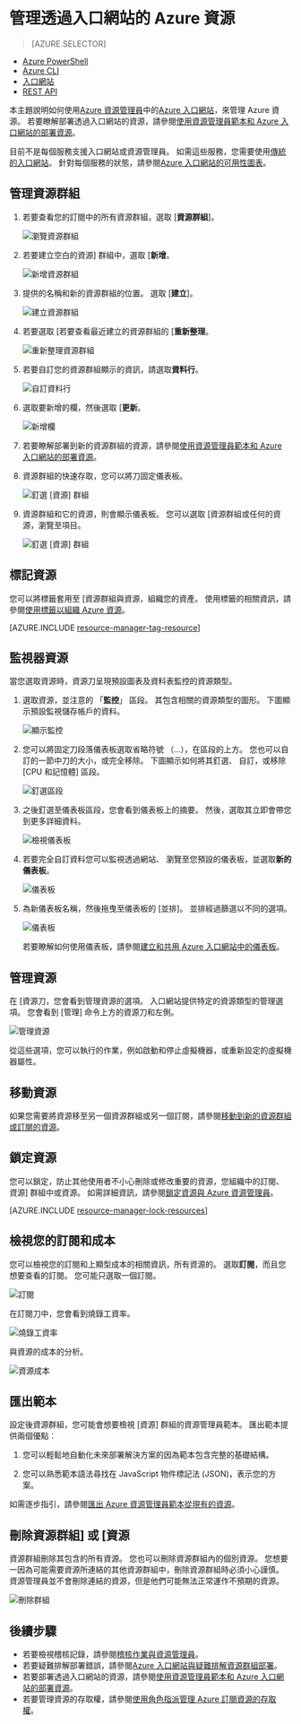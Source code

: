 <properties 
    pageTitle="使用 Azure 入口網站管理 Azure 資源 |Microsoft Azure" 
    description="使用 Azure 入口網站和 Azure 資源管理來管理您的資源。 顯示如何使用儀表板監控資源。" 
    services="azure-resource-manager,azure-portal" 
    documentationCenter="" 
    authors="tfitzmac" 
    manager="timlt" 
    editor="tysonn"/>

<tags 
    ms.service="azure-resource-manager" 
    ms.workload="multiple" 
    ms.tgt_pltfrm="na" 
    ms.devlang="na" 
    ms.topic="article" 
    ms.date="09/12/2016" 
    ms.author="tomfitz"/>

# <a name="manage-azure-resources-through-portal"></a>管理透過入口網站的 Azure 資源

> [AZURE.SELECTOR]
- [Azure PowerShell](../powershell-azure-resource-manager.md)
- [Azure CLI](../xplat-cli-azure-resource-manager.md)
- [入口網站](resource-group-portal.md) 
- [REST API](../resource-manager-rest-api.md)

本主題說明如何使用[Azure 資源管理員](../azure-resource-manager/resource-group-overview.md)中的[Azure 入口網站](https://portal.azure.com)，來管理 Azure 資源。 若要瞭解部署透過入口網站的資源，請參閱[使用資源管理員範本和 Azure 入口網站的部署資源](../resource-group-template-deploy-portal.md)。

目前不是每個服務支援入口網站或資源管理員。 如需這些服務，您需要使用[傳統的入口網站](https://manage.windowsazure.com)。 針對每個服務的狀態，請參閱[Azure 入口網站的可用性圖表](https://azure.microsoft.com/features/azure-portal/availability/)。

## <a name="manage-resource-groups"></a>管理資源群組

1. 若要查看您的訂閱中的所有資源群組，選取 [**資源群組**]。

    ![瀏覽資源群組](./media/resource-group-portal/browse-groups.png)

1. 若要建立空白的資源] 群組中，選取 [**新增**。

    ![新增資源群組](./media/resource-group-portal/add-resource-group.png)

1. 提供的名稱和新的資源群組的位置。 選取 [**建立**]。

    ![建立資源群組](./media/resource-group-portal/create-empty-group.png)

1. 若要選取 [若要查看最近建立的資源群組的 [**重新整理**。

    ![重新整理資源群組](./media/resource-group-portal/refresh-resource-groups.png)

1. 若要自訂您的資源群組顯示的資訊，請選取**資料行**。

    ![自訂資料行](./media/resource-group-portal/select-columns.png)

1. 選取要新增的欄，然後選取 [**更新**。

    ![新增欄](./media/resource-group-portal/add-columns.png)

1. 若要瞭解部署到新的資源群組的資源，請參閱[使用資源管理員範本和 Azure 入口網站的部署資源](../resource-group-template-deploy-portal.md)。

1. 資源群組的快速存取，您可以將刀固定儀表板。

    ![釘選 [資源] 群組](./media/resource-group-portal/pin-group.png)

1. 資源群組和它的資源，則會顯示儀表板。 您可以選取 [資源群組或任何的資源，瀏覽至項目。

    ![釘選 [資源] 群組](./media/resource-group-portal/show-resource-group-dashboard.png)

## <a name="tag-resources"></a>標記資源

您可以將標籤套用至 [資源群組與資源，組織您的資產。 使用標籤的相關資訊，請參閱[使用標籤以組織 Azure 資源](../resource-group-using-tags.md)。

[AZURE.INCLUDE [resource-manager-tag-resource](../../includes/resource-manager-tag-resources.md)]

## <a name="monitor-resources"></a>監視器資源

當您選取資源時，資源刀呈現預設圖表及資料表監控的資源類型。

1. 選取資源，並注意的 「**監控**」 區段。 其包含相關的資源類型的圖形。 下圖顯示預設監視儲存帳戶的資料。

    ![顯示監控](./media/resource-group-portal/show-monitoring.png)

1. 您可以將固定刀段落儀表板選取省略符號 （...），在區段的上方。 您也可以自訂的一節中刀的大小，或完全移除。 下圖顯示如何將其釘選、 自訂，或移除 [CPU 和記憶體] 區段。

    ![釘選區段](./media/resource-group-portal/pin-cpu-section.png)

1. 之後釘選至儀表板區段，您會看到儀表板上的摘要。 然後，選取其立即會帶您到更多詳細資料。

    ![檢視儀表板](./media/resource-group-portal/view-startboard.png)

1. 若要完全自訂資料您可以監視透過網站、 瀏覽至您預設的儀表板，並選取**新的儀表板**。

    ![儀表板](./media/resource-group-portal/dashboard.png)

1. 為新儀表板名稱，然後拖曳至儀表板的 [並排]。 並排經過篩選以不同的選項。

    ![儀表板](./media/resource-group-portal/create-dashboard.png)

     若要瞭解如何使用儀表板，請參閱[建立和共用 Azure 入口網站中的儀表板](azure-portal-dashboards.md)。

## <a name="manage-resources"></a>管理資源

在 [資源刀，您會看到管理資源的選項。 入口網站提供特定的資源類型的管理選項。 您會看到 [管理] 命令上方的資源刀和左側。

![管理資源](./media/resource-group-portal/manage-resources.png)

從這些選項，您可以執行的作業，例如啟動和停止虛擬機器，或重新設定的虛擬機器屬性。

## <a name="move-resources"></a>移動資源

如果您需要將資源移至另一個資源群組或另一個訂閱，請參閱[移動到新的資源群組或訂閱的資源](../resource-group-move-resources.md)。

## <a name="lock-resources"></a>鎖定資源

您可以鎖定，防止其他使用者不小心刪除或修改重要的資源，您組織中的訂閱、 資源] 群組中或資源。 如需詳細資訊，請參閱[鎖定資源與 Azure 資源管理員](../resource-group-lock-resources.md)。

[AZURE.INCLUDE [resource-manager-lock-resources](../../includes/resource-manager-lock-resources.md)]

## <a name="view-your-subscription-and-costs"></a>檢視您的訂閱和成本

您可以檢視您的訂閱和上顯型成本的相關資訊，所有資源的。 選取**訂閱**，而且您想要查看的訂閱。 您可能只選取一個訂閱。

![訂閱](./media/resource-group-portal/select-subscription.png)

在訂閱刀中，您會看到燒錄工資率。

![燒錄工資率](./media/resource-group-portal/burn-rate.png)

與資源的成本的分析。

![資源成本](./media/resource-group-portal/cost-by-resource.png)

## <a name="export-template"></a>匯出範本

設定後資源群組，您可能會想要檢視 [資源] 群組的資源管理員範本。 匯出範本提供兩個優點︰

1. 您可以輕鬆地自動化未來部署解決方案的因為範本包含完整的基礎結構。

2. 您可以熟悉範本語法尋找在 JavaScript 物件標記法 (JSON)，表示您的方案。

如需逐步指引，請參閱[匯出 Azure 資源管理員範本從現有的資源](../resource-manager-export-template.md)。

## <a name="delete-resource-group-or-resources"></a>刪除資源群組] 或 [資源

資源群組刪除其包含的所有資源。 您也可以刪除資源群組內的個別資源。 您想要一因為可能需要資源所連結的其他資源群組中，刪除資源群組時必須小心謹慎。 資源管理員並不會刪除連結的資源，但是他們可能無法正常運作不預期的資源。

![刪除群組](./media/resource-group-portal/delete-group.png)

## <a name="next-steps"></a>後續步驟

- 若要檢視稽核記錄，請參閱[稽核作業與資源管理員](../resource-group-audit.md)。
- 若要疑難排解部署錯誤，請參閱[Azure 入口網站與疑難排解資源群組部署](../resource-manager-troubleshoot-deployments-portal.md)。
- 若要部署透過入口網站的資源，請參閱[使用資源管理員範本和 Azure 入口網站的部署資源](../resource-group-template-deploy-portal.md)。
- 若要管理資源的存取權，請參閱[使用角色指派管理 Azure 訂閱資源的存取權](../active-directory/role-based-access-control-configure.md)。






